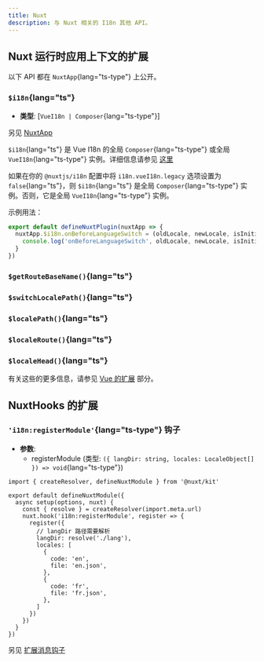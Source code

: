```yaml
---
title: Nuxt
description: 与 Nuxt 相关的 I18n 其他 API。
---
```


## Nuxt 运行时应用上下文的扩展

以下 API 都在 `NuxtApp`{lang="ts-type"} 上公开。

### `$i18n`{lang="ts"}

- **类型**: [`VueI18n | Composer`{lang="ts-type"}]

另见 [NuxtApp](https://nuxt.com/docs/guide/going-further/nuxt-app#accessing-nuxtapp)

`$i18n`{lang="ts"} 是 Vue I18n 的全局 `Composer`{lang="ts-type"} 或全局 `VueI18n`{lang="ts-type"} 实例。详细信息请参见 [这里](https://vue-i18n.intlify.dev/api/general.html#i18n)

如果在你的 `@nuxtjs/i18n` 配置中将 `i18n.vueI18n.legacy` 选项设置为 `false`{lang="ts"}，则 `$i18n`{lang="ts"} 是全局 `Composer`{lang="ts-type"} 实例。否则，它是全局 `VueI18n`{lang="ts-type"} 实例。

示例用法：

```ts
export default defineNuxtPlugin(nuxtApp => {
  nuxtApp.$i18n.onBeforeLanguageSwitch = (oldLocale, newLocale, isInitialSetup, nuxtApp) => {
    console.log('onBeforeLanguageSwitch', oldLocale, newLocale, isInitialSetup)
  }
})
```

### `$getRouteBaseName()`{lang="ts"}

### `$switchLocalePath()`{lang="ts"}

### `$localePath()`{lang="ts"}

### `$localeRoute()`{lang="ts"}

### `$localeHead()`{lang="ts"}

有关这些的更多信息，请参见 [Vue 的扩展](/docs/api/vue) 部分。

## NuxtHooks 的扩展

### `'i18n:registerModule'`{lang="ts-type"} 钩子

- **参数**:
  - registerModule (类型: `({ langDir: string, locales: LocaleObject[] }) => void`{lang="ts-type"})

```ts{}[my-module-example/module.ts]
import { createResolver, defineNuxtModule } from '@nuxt/kit'

export default defineNuxtModule({
  async setup(options, nuxt) {
    const { resolve } = createResolver(import.meta.url)
    nuxt.hook('i18n:registerModule', register => {
      register({
        // langDir 路径需要解析
        langDir: resolve('./lang'),
        locales: [
          {
            code: 'en',
            file: 'en.json',
          },
          {
            code: 'fr',
            file: 'fr.json',
          },
        ]
      })
    })
  }
})
```

另见 [扩展消息钩子](/docs/guide/extend-messages)